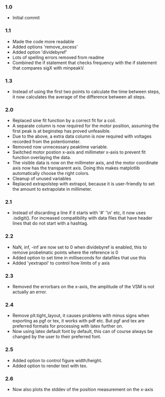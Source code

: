 ### 1.0
- Initial commit

### 1.1
- Made the code more readable
- Added options 'remove_excess'
- Added option 'dividebyref'
- Lots of spelling errors removed from readme
- Combined the if statement that checks frequency with the if statement that compares sigX with minpeakV.

### 1.3
- Instead of using the first two points to calculate the time between steps, it now calculates the average of the difference between all steps.

### 2.0
- Replaced sine fit function by a correct fit for a coil.
- A separate column is now required for the motor position, assuming the first peak is at beginstep has proved unfeasible.
- Due to the above, a extra data column is now required with voltages recorded from the potentiometer.
- Removed now unnecessary peaktime variable.
- Switched motor postion x-axis and millimeter x-axis to prevent fit function overlaying the data.
- The visible data is now on the millimeter axis, and the motor coordinate axis now has the transparent axis. Doing this makes matplotlib automatically choose the right colors.
- Cleanup of unused variables
- Replaced extrapolstep with extrapol, because it is user-friendly to set the amount to extrapolate in millimeter.

### 2.1
- Instead of discarding a line if it starts with '#' '\n' etc, it now uses .isdigit(). For increased compatibility with data files that have header lines that do not start with a hashtag.

### 2.2
- NaN, inf, -inf are now set to 0 when dividebyref is enabled, this to remove probelmatic points where the reference is 0
- Added option to set time in milliseconds for datafiles that use this
- Added 'yextrapol' to control how limits of y axis

### 2.3
- Removed the errorbars on the x-axis, the amplitude of the VSM is not actually an error.

### 2.4
- Remove plt.tight_layout, it causes problems with minus signs when exporting as pgf or tex, it works with pdf etc. But pgf and tex are preferred formats for processing with latex further on.
- Now using latex default font by default, this can of course always be changed by the user to their preferred font.

### 2.5
- Added option to control figure width/height.
- Added option to render text with tex.

### 2.6
- Now also plots the stddev of the position measurement on the x-axis
